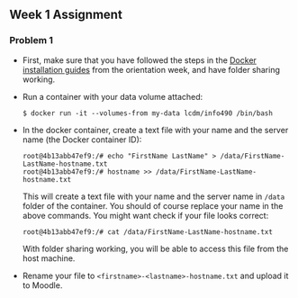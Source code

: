 ## Week 1 Assignment

### Problem 1

- First, make sure that you have followed the steps in the [Docker installation guides](../week00/README.md) from the orientation week, and have folder sharing working.

- Run a container with your data volume attached:

    ```console
    $ docker run -it --volumes-from my-data lcdm/info490 /bin/bash
    ```

- In the docker container, create a text file with your name and the server
  name (the Docker container ID):

    ```console
    root@4b13abb47ef9:/# echo "FirstName LastName" > /data/FirstName-LastName-hostname.txt
    root@4b13abb47ef9:/# hostname >> /data/FirstName-LastName-hostname.txt
    ```

    This will create a text file with your name and the server name in `/data` folder of the container. You should of course replace your name in the above commands. You might want check if your file looks correct:

    ```console
    root@4b13abb47ef9:/# cat /data/FirstName-LastName-hostname.txt
    ```

    With folder sharing working, you will be able to access this file from the host machine.

- Rename your file to `<firstname>-<lastname>-hostname.txt` and upload it to Moodle.
